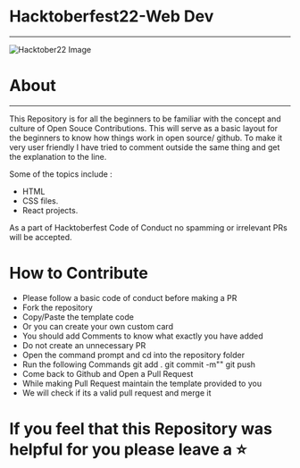 # Hacktoberfest22-Web Dev 
<hr />
<img src='https://user-images.githubusercontent.com/59169706/193412019-192ab115-830b-40d1-8ed6-ee627e6661c4.png' alt="Hacktober22 Image" />

# About
<hr/>

This Repository is for all the beginners to be familiar with the concept and culture of Open Souce Contributions. This will serve as a basic layout for the beginners to know how things work in open source/ github.
To make it very user friendly I have tried to comment outside the same thing and get the explanation to the line.

Some of the topics include :

* HTML
* CSS files. 
* React projects.

As a part of Hacktoberfest Code of Conduct no spamming or irrelevant PRs will be accepted.


# How to Contribute
<ul>
<li>Please follow a basic code of conduct before making a PR</li>
<li>Fork the repository</li>
<li>Copy/Paste the template code</li>
<li>Or you can create your own custom card</li>
<li>You should add Comments to know what exactly you have added</li>
<li>Do not create an unnecessary PR</li>
<li>Open the command prompt and cd into the repository folder</li>
<li>Run the following Commands git add . git commit -m"" git push</li>
<li>Come back to Github and Open a Pull Request</li>
<li>While making Pull Request maintain the template provided to you</li>
<li>We will check if its a valid pull request and merge it</li>
</ul>

# If you feel that this Repository was helpful for you please leave a ⭐
